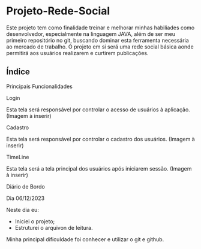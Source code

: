# Projeto-Rede-Social

Este projeto tem como finalidade treinar e melhorar minhas habiliades como desenvolvedor, especialmente na linguagem JAVA, além de ser meu primeiro repositório no git, buscando dominar esta ferramenta necessária ao mercado de trabalho.
O projeto em si será uma rede social básica aonde permitirá aos usuários realizarem e curtirem publicações.

## Índice

Principais Funcionalidades

Login

Esta tela será responsável por controlar o acesso de usuários à aplicação.
(Imagem à inserir)

Cadastro

Esta tela será responsável por controlar o cadastro dos usuários.
(Imagem à inserir)

TimeLine

Esta tela será a tela principal dos usuários após iniciarem sessão.
(Imagem à inserir)

Diário de Bordo

Dia 06/12/2023

Neste dia eu:

- Iniciei o projeto;
- Estruturei o arquivon de leitura.

Minha principal dificuldade foi conhecer e utilizar o git e github.